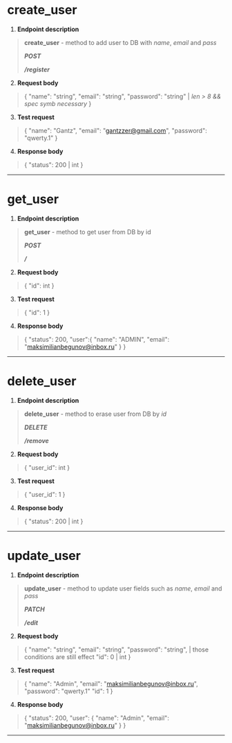 # create_user
1. **Endpoint description**

> __create_user__ - method to add user to DB with _name_, _email_ and _pass_
>
> ***POST***
>
> ***/register***
2. **Request body**

> {
> "name": "string",
> "email": "string",
> "password": "string" | _len > 8 && spec symb necessary_
> }
3. **Test request**

> {
> "name": "Gantz",
> "email": "gantzzer@gmail.com",
> "password": "qwerty.1"
> }
4. **Response body**

> {
> "status": 200 | int
> }

---

# get_user
1. **Endpoint description**

> __get_user__ - method to get user from DB by id
>
> ***POST***
>
> ***/***
2. **Request body**

> {
> "id": int
> }
3. **Test request**

> {
> "id": 1
> }
4. **Response body**
> {
> "status": 200,
> "user":{
> "name": "ADMIN",
> "email": "maksimilianbegunov@inbox.ru"
> }
> }

---

# delete_user
1. **Endpoint description**

> __delete_user__ - method to erase user from DB by _id_
>
> ***DELETE***
>
> ***/remove***
2. **Request body**

> {
> "user_id": int
> }
3. **Test request**

> {
> "user_id": 1
> }
4. **Response body**

> {
> "status": 200 | int
> }

---

# update_user
1. **Endpoint description**

> __update_user__ - method to update user fields such as _name_, _email_ and _pass_
>
> ***PATCH***
>
> ***/edit***
2. **Request body**

> {
> "name": "string",
> "email": "string",
> "password": "string",  | those conditions are still effect
> "id": 0 | int
> }
3. **Test request**

> {
> "name": "Admin",
> "email": "maksimilianbegunov@inbox.ru",
> "password": "qwerty.1"
> "id": 1
> }
4. **Response body**

> {
> "status": 200,
> "user": {
> "name": "Admin",
> "email": "maksimilianbegunov@inbox.ru"
> }
> }

---